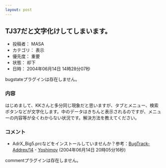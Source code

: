 ```yaml
---
layout: post
---
```

<h2>TJ37だと文字化けしてしまいます。</h2>
<ul>
<li>投稿者： MASA</li>
<li>カテゴリ： 表示</li>
<li>優先度： 重要</li>
<li>状態： 却下</li>
<li>日時： 2004年06月14日 14時28分07秒</li>
</ul>
<p><span class="error">bugstateプラグインは存在しません。</span> </p>
<h3>内容</h3>
<p>はじめまして、KKさんと多分同じ現象だと思いますが、タブとメニュー、検索ボタンなどが文字化します。中のデータはきちんと表示されるのですが、メニューの内容等が全くわからない状況です。解決方法を教えてください。</p>
<h3>コメント</h3>
<ul>
<li>AdrX_Big5.prcなどをインストールしていませんか？参考：<a href="/?page=BugTrack%2DAddrex%2F14" class="wikipage">BugTrack-Addrex/14</a> - <a href="/?page=Yoshimov" class="wikipage">Yoshimov</a> (2004年06月14日 20時05分16秒)</li>
</ul>
<p><span class="error">commentプラグインは存在しません。</span> </p>
